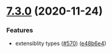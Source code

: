 # [7.3.0](https://github.com/contentful/contentful-management.js/compare/v7.2.0...v7.3.0) (2020-11-24)


### Features

* extensiblity types ([#570](https://github.com/contentful/contentful-management.js/issues/570)) ([e48b6e4](https://github.com/contentful/contentful-management.js/commit/e48b6e45e8c06167c006a3aee9db87a4c5ea55ef))
